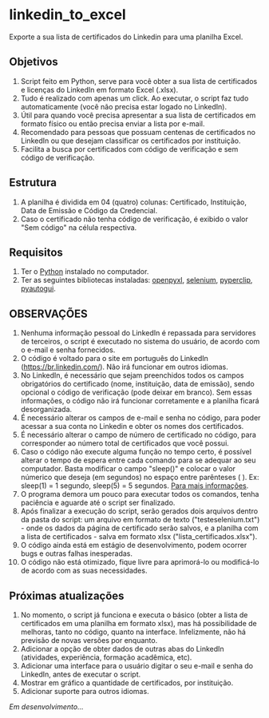 # linkedin_to_excel
Exporte a sua lista de certificados do Linkedin para uma planilha Excel.

## Objetivos
1. Script feito em Python, serve para você obter a sua lista de certificados e licenças do LinkedIn em formato Excel (.xlsx).
2. Tudo é realizado com apenas um click. Ao executar, o script faz tudo automaticamente (você não precisa estar logado no LinkedIn).  
3. Útil para quando você precisa apresentar a sua lista de certificados em formato físico ou então precisa enviar a lista por e-mail.
4. Recomendado para pessoas que possuam centenas de certificados no LinkedIn ou que desejam classificar os certificados por instituição.
5. Facilita a busca por certificados com código de verificação e sem código de verificação.

## Estrutura
1. A planilha é dividida em 04 (quatro) colunas: Certificado, Instituição, Data de Emissão e Código da Credencial.
2. Caso o certificado não tenha código de verificação, é exibido o valor "Sem código" na célula respectiva.

## Requisitos
1. Ter o [Python](https://www.python.org/downloads/) instalado no computador.
2. Ter as seguintes bibliotecas instaladas: [openpyxl](https://openpyxl.readthedocs.io/en/stable/), [selenium](https://selenium-python.readthedocs.io/), [pyperclip](https://pypi.org/project/pyperclip/), [pyautogui](https://pyautogui.readthedocs.io/en/latest/).

## OBSERVAÇÕES
1. Nenhuma informação pessoal do LinkedIn é repassada para servidores de terceiros, o script é executado no sistema do usuário, de acordo com o e-mail e senha fornecidos.
2. O código é voltado para o site em português do LinkedIn (https://br.linkedin.com/). Não irá funcionar em outros idiomas.
3. No LinkedIn, é necessário que sejam preenchidos todos os campos obrigatórios do certificado (nome, instituição, data de emissão), sendo opcional o código de verificação (pode deixar em branco). Sem essas informações, o código não irá funcionar corretamente e a planilha ficará desorganizada.
4. É necessário alterar os campos de e-mail e senha no código, para poder acessar a sua conta no Linkedin e obter os nomes dos certificados.
5. É necessário alterar o campo de número de certificado no código, para corresponder ao número total de certificados que você possui.
6. Caso o código não execute alguma função no tempo certo, é possível alterar o tempo de espera entre cada comando para se adequar ao seu computador. Basta modificar o campo "sleep()" e colocar o valor númerico que deseja (em segundos) no espaço entre parênteses ( ). Ex: sleep(1) = 1 segundo, sleep(5) = 5 segundos. [Para mais informações](https://realpython.com/python-sleep/).
7. O programa demora um pouco para executar todos os comandos, tenha paciência e aguarde até o script ser finalizado.
8. Após finalizar a execução do script, serão gerados dois arquivos dentro da pasta do script: um arquivo em formato de texto ("testeselenium.txt") - onde os dados da página de certificado serão salvos, e a planilha com a lista de certificados - salva em formato xlsx ("lista_certificados.xlsx").
9. O código ainda está em estágio de desenvolvimento, podem ocorrer bugs e outras falhas inesperadas.
10. O código não está otimizado, fique livre para aprimorá-lo ou modificá-lo de acordo com as suas necessidades.

## Próximas atualizações
1. No momento, o script já funciona e executa o básico (obter a lista de certificados em uma planilha em formato xlsx), mas há possibilidade de melhoras, tanto no código, quanto na interface. Infelizmente, não há previsão de novas versões por enquanto.
2. Adicionar a opção de obter dados de outras abas do LinkedIn (atividades, experiência, formação acadêmica, etc).
3. Adicionar uma interface para o usuário digitar o seu e-mail e senha do LinkedIn, antes de executar o script.
4. Mostrar em gráfico a quantidade de certificados, por instituição.
5. Adicionar suporte para outros idiomas.

*Em desenvolvimento...*
